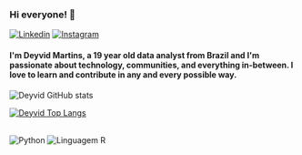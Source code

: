 ### Hi everyone! 👋

[![Linkedin](https://img.shields.io/badge/LinkedIn-0077B5?style=for-the-badge&logo=linkedin&logoColor=white
)](https://www.linkedin.com/in/deyvid-martins/)
[![Instagram](https://img.shields.io/badge/Instagram-E4405F?style=for-the-badge&logo=instagram&logoColor=white)
](https://www.instagram.com/deyvidmaartins/)

#### I'm Deyvid Martins, a 19 year old data analyst from Brazil and I'm passionate about technology, communities, and everything in-between. I love to learn and contribute in any and every possible way.

![Deyvid GitHub stats](https://github-readme-stats.vercel.app/api?username=deyvidmaartins&show_icons=true&theme=radical)

[![Deyvid Top Langs](https://github-readme-stats.vercel.app/api/top-langs/?username=deyvidmaartins&layout=compact)](https://github.com/anuraghazra/github-readme-stats)

<div style="display: inline_block"><br>
   <img aling="center" alt="Python" src="https://img.shields.io/badge/Python-3776AB?style=for-the-badge&logo=python&logoColor=white">
   <img aling="center" alt="Linguagem R" src="https://img.shields.io/badge/R-276DC3?style=for-the-badge&logo=r&logoColor=white">   
</div>
